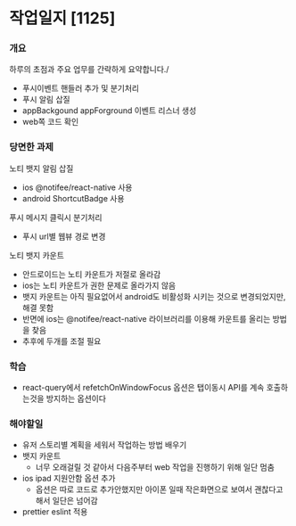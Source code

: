 # 작업일지 [1125]

### 개요
하루의 초점과 주요 업무를 간략하게 요약합니다./
- 푸시이벤트 핸들러 추가 및 분기처리
- 푸시 알림 삽질
- appBackgound appForground 이벤트 리스너 생성
- web쪽 코드 확인

### 당면한 과제
노티 뱃지 알림 삽질
- ios @notifee/react-native 사용
- android ShortcutBadge 사용

푸시 메시지 클릭시 분기처리
- 푸시 url별 웹뷰 경로 변경

노티 뱃지 카운트
- 안드로이드는 노티 카운트가 저절로 올라감
- ios는 노티 카운트가 권한 문제로 올라가지 않음
- 뱃지 카운트는 아직 필요없어서 android도 비활성화 시키는 것으로 변경되었지만, 해결 못함
- 반면에 ios는 @notifee/react-native 라이브러리를 이용해 카운트를 올리는 방법을 찾음
- 추후에 두개를 조절 필요

### 학습
- react-query에서 refetchOnWindowFocus 옵션은 탭이동시 API를 계속 호출하는것을 방지하는 옵션이다

### 해야할일

- 유저 스토리별 계획을 세워서 작업하는 방법 배우기
- 뱃지 카운트
  - 너무 오래걸릴 것 같아서 다음주부터 web 작업을 진행하기 위해 일단 멈춤
- ios ipad 지원안함 옵션 추가
  - 옵션은 따로 코드로 추가안했지만 아이폰 일때 작은화면으로 보여서 괜찮다고 해서 일단은 넘어감
- prettier eslint 적용
